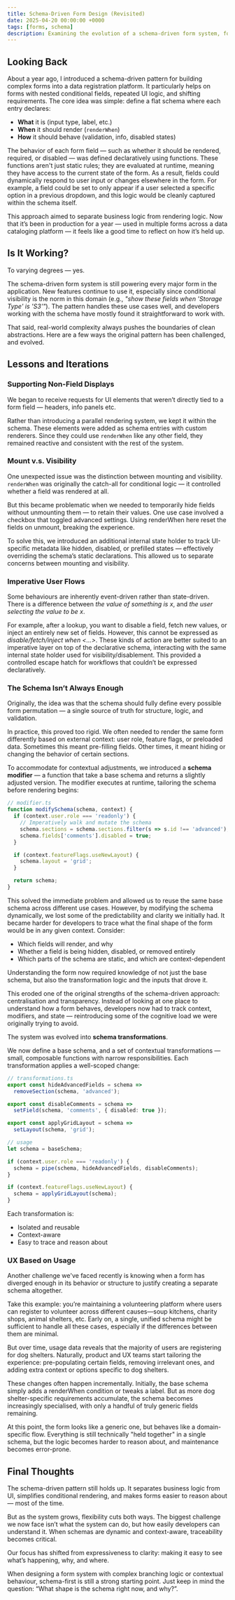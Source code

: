 ```yaml
---
title: Schema-Driven Form Design (Revisited)
date: 2025-04-20 00:00:00 +0000
tags: [forms, schema]     
description: Examining the evolution of a schema-driven form system, focusing on challenges with dynamic schema modifications, traceability, and flexibility. It highlights key lessons learned and the importance of clear context-based adjustments in complex form systems.
---
```


## Looking Back

About a year ago, I introduced a schema-driven pattern for building complex forms into a data registration platform. It particularly helps on forms with nested conditional fields, repeated UI logic, and shifting requirements. The core idea was simple: define a flat schema where each entry declares:

- **What** it is (input type, label, etc.)
- **When** it should render (`renderWhen`)
- **How** it should behave (validation, info, disabled states)

The behavior of each form field — such as whether it should be rendered, required, or disabled — was defined declaratively using functions. These functions aren't just static rules; they are evaluated at runtime, meaning they have access to the current state of the form. As a result, fields could dynamically respond to user input or changes elsewhere in the form. For example, a field could be set to only appear if a user selected a specific option in a previous dropdown, and this logic would be cleanly captured within the schema itself.

This approach aimed to separate business logic from rendering logic. Now that it’s been in production for a year — used in multiple forms across a data cataloging platform — it feels like a good time to reflect on how it’s held up.

## Is It Working?

To varying degrees — yes.

The schema-driven form system is still powering every major form in the application. New features continue to use it, especially since conditional visibility is the norm in this domain (e.g., _"show these fields when 'Storage Type' is 'S3'"_). The pattern handles these use cases well, and developers working with the schema have mostly found it straightforward to work with.

That said, real-world complexity always pushes the boundaries of clean abstractions. Here are a few ways the original pattern has been challenged, and evolved.

## Lessons and Iterations

### Supporting Non-Field Displays

We began to receive requests for UI elements that weren’t directly tied to a form field — headers, info panels etc.

Rather than introducing a parallel rendering system, we kept it within the schema. These elements were added as schema entries with custom renderers. Since they could use `renderWhen` like any other field, they remained reactive and consistent with the rest of the system.

### Mount v.s. Visibility

One unexpected issue was the distinction between mounting and visibility. `renderWhen` was originally the catch-all for conditional logic — it controlled whether a field was rendered at all.

But this became problematic when we needed to temporarily hide fields without unmounting them — to retain their values. One use case involved a checkbox that toggled advanced settings. Using renderWhen here reset the fields on unmount, breaking the experience.

To solve this, we introduced an additional internal state holder to track UI-specific metadata like hidden, disabled, or prefilled states — effectively overriding the schema’s static declarations. This allowed us to separate concerns between mounting and visibility.

### Imperative User Flows

Some behaviours are inherently event-driven rather than state-driven. There is a difference between *the value of something is x*, and *the user selecting the value to be x*. 

For example, after a lookup, you want to disable a field, fetch new values, or inject an entirely new set of fields. However, this cannot be expressed as *disable/fetch/inject when <...>*. These kinds of action are better suited to an imperative layer on top of the declarative schema, interacting with the same internal state holder used for visibility/disablement. This provided a controlled escape hatch for workflows that couldn’t be expressed declaratively.

### The Schema Isn’t Always Enough

Originally, the idea was that the schema should fully define every possible form permutation — a single source of truth for structure, logic, and validation.

In practice, this proved too rigid. We often needed to render the same form differently based on external context: user role, feature flags, or preloaded data. Sometimes this meant pre-filling fields. Other times, it meant hiding or changing the behavior of certain sections.

To accommodate for contextual adjustments, we introduced a **schema modifier** — a function that take a base schema and returns a slightly adjusted version. The modifier executes at runtime, tailoring the schema before rendering begins:

```ts
// modifier.ts
function modifySchema(schema, context) {
  if (context.user.role === 'readonly') {
    // Imperatively walk and mutate the schema
    schema.sections = schema.sections.filter(s => s.id !== 'advanced');
    schema.fields['comments'].disabled = true;
  }

  if (context.featureFlags.useNewLayout) {
    schema.layout = 'grid';
  }

  return schema;
}
```

This solved the immediate problem and allowed us to reuse the same base schema across different use cases. However, by modifying the schema dynamically, we lost some of the predictability and clarity we initially had. It became harder for developers to trace what the final shape of the form would be in any given context. Consider:

- Which fields will render, and why
- Whether a field is being hidden, disabled, or removed entirely
- Which parts of the schema are static, and which are context-dependent

Understanding the form now required knowledge of not just the base schema, but also the transformation logic and the inputs that drove it.

This eroded one of the original strengths of the schema-driven approach: centralisation and transparency. Instead of looking at one place to understand how a form behaves, developers now had to track context, modifiers, and state — reintroducing some of the cognitive load we were originally trying to avoid.

The system was evolved into **schema transformations**.

We now define a base schema, and a set of contextual transformations — small, composable functions with narrow responsibilities. Each transformation applies a well-scoped change:

```ts
// transformations.ts
export const hideAdvancedFields = schema =>
  removeSection(schema, 'advanced');

export const disableComments = schema =>
  setField(schema, 'comments', { disabled: true });

export const applyGridLayout = schema =>
  setLayout(schema, 'grid');

// usage
let schema = baseSchema;

if (context.user.role === 'readonly') {
  schema = pipe(schema, hideAdvancedFields, disableComments);
}

if (context.featureFlags.useNewLayout) {
  schema = applyGridLayout(schema);
}
```

Each transformation is:

- Isolated and reusable
- Context-aware
- Easy to trace and reason about 

### UX Based on Usage

Another challenge we've faced recently is knowing when a form has diverged enough in its behavior or structure to justify creating a separate schema altogether.

Take this example: you’re maintaining a volunteering platform where users can register to volunteer across different causes—soup kitchens, charity shops, animal shelters, etc. Early on, a single, unified schema might be sufficient to handle all these cases, especially if the differences between them are minimal.

But over time, usage data reveals that the majority of users are registering for dog shelters. Naturally, product and UX teams start tailoring the experience: pre-populating certain fields, removing irrelevant ones, and adding extra context or options specific to dog shelters.

These changes often happen incrementally. Initially, the base schema simply adds a renderWhen condition or tweaks a label. But as more dog shelter-specific requirements accumulate, the schema becomes increasingly specialised, with only a handful of truly generic fields remaining.

At this point, the form looks like a generic one, but behaves like a domain-specific flow. Everything is still technically "held together" in a single schema, but the logic becomes harder to reason about, and maintenance becomes error-prone.

## Final Thoughts

The schema-driven pattern still holds up. It separates business logic from UI, simplifies conditional rendering, and makes forms easier to reason about — most of the time.

But as the system grows, flexibility cuts both ways. The biggest challenge we now face isn’t what the system can do, but how easily developers can understand it. When schemas are dynamic and context-aware, traceability becomes critical. 

Our focus has shifted from expressiveness to clarity: making it easy to see what’s happening, why, and where.

When designing a form system with complex branching logic or contextual behaviour, schema-first is still a strong starting point. Just keep in mind the question: “What shape is the schema right now, and why?”.


